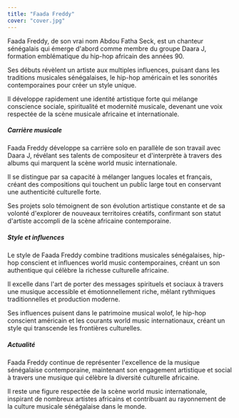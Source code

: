 ```yaml
---
title: "Faada Freddy"
cover: "cover.jpg"
---
```


Faada Freddy, de son vrai nom Abdou Fatha Seck, est un chanteur sénégalais qui émerge d'abord comme membre du groupe
Daara J, formation emblématique du hip-hop africain des années 90.

Ses débuts révèlent un artiste aux multiples influences, puisant dans les traditions musicales sénégalaises, le hip-hop
américain et les sonorités contemporaines pour créer un style unique.

Il développe rapidement une identité artistique forte qui mélange conscience sociale, spiritualité et modernité
musicale, devenant une voix respectée de la scène musicale africaine et internationale.


##### Carrière musicale

Faada Freddy développe sa carrière solo en parallèle de son travail avec Daara J, révélant ses talents de compositeur et
d'interprète à travers des albums qui marquent la scène world music internationale.

Il se distingue par sa capacité à mélanger langues locales et français, créant des compositions qui touchent un public
large tout en conservant une authenticité culturelle forte.

Ses projets solo témoignent de son évolution artistique constante et de sa volonté d'explorer de nouveaux territoires
créatifs, confirmant son statut d'artiste accompli de la scène africaine contemporaine.


##### Style et influences

Le style de Faada Freddy combine traditions musicales sénégalaises, hip-hop conscient et influences world music
contemporaines, créant un son authentique qui célèbre la richesse culturelle africaine.

Il excelle dans l'art de porter des messages spirituels et sociaux à travers une musique accessible et émotionnellement
riche, mêlant rythmiques traditionnelles et production moderne.

Ses influences puisent dans le patrimoine musical wolof, le hip-hop conscient américain et les courants world music
internationaux, créant un style qui transcende les frontières culturelles.


##### Actualité

Faada Freddy continue de représenter l'excellence de la musique sénégalaise contemporaine, maintenant son engagement
artistique et social à travers une musique qui célèbre la diversité culturelle africaine.

Il reste une figure respectée de la scène world music internationale, inspirant de nombreux artistes africains et
contribuant au rayonnement de la culture musicale sénégalaise dans le monde.
